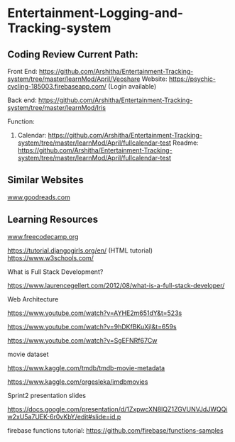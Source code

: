 # Entertainment-Logging-and-Tracking-system

## Coding Review Current Path:

Front End: 
https://github.com/Arshitha/Entertainment-Tracking-system/tree/master/learnMod/April/Veoshare
Website:
https://psychic-cycling-185003.firebaseapp.com/
(Login available)

Back end:
https://github.com/Arshitha/Entertainment-Tracking-system/tree/master/learnMod/Iris

Function:
1. Calendar:
https://github.com/Arshitha/Entertainment-Tracking-system/tree/master/learnMod/April/fullcalendar-test
Readme:
https://github.com/Arshitha/Entertainment-Tracking-system/tree/master/learnMod/April/fullcalendar-test

## Similar Websites
www.goodreads.com

## Learning Resources
www.freecodecamp.org

https://tutorial.djangogirls.org/en/
(HTML tutorial)
https://www.w3schools.com/

What is Full Stack Development?

https://www.laurencegellert.com/2012/08/what-is-a-full-stack-developer/

Web Architecture

https://www.youtube.com/watch?v=AYHE2m651dY&t=523s

https://www.youtube.com/watch?v=9hDKfBKuXjI&t=659s

https://www.youtube.com/watch?v=SgEFNRf67Cw

 movie dataset
 
 https://www.kaggle.com/tmdb/tmdb-movie-metadata
 
 https://www.kaggle.com/orgesleka/imdbmovies
 
 
 Sprint2 presentation slides
 
 https://docs.google.com/presentation/d/1ZxpwcXN8lQZ1ZGVUNVJdJWQQiw2xU5a7UEK-6r0vKbY/edit#slide=id.p
 
 
 firebase functions tutorial:
 https://github.com/firebase/functions-samples
